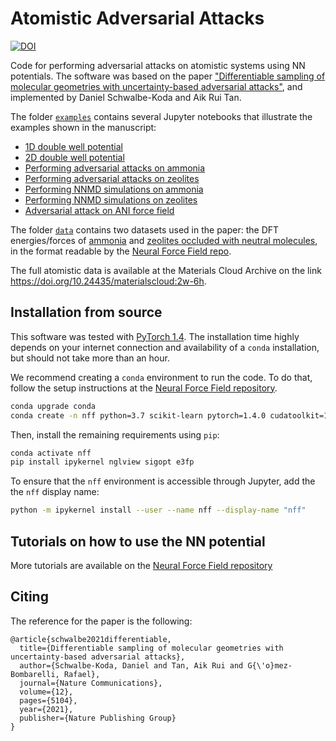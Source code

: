 # Atomistic Adversarial Attacks

[![DOI](https://zenodo.org/badge/DOI/10.5281/zenodo.5114385.svg)](https://doi.org/10.5281/zenodo.5114385)

Code for performing adversarial attacks on atomistic systems using NN potentials. The software was based on the paper ["Differentiable sampling of molecular geometries with uncertainty-based adversarial attacks"](https://arxiv.org/abs/2101.11588), and implemented by Daniel Schwalbe-Koda and Aik Rui Tan.

The folder [`examples`](examples/) contains several Jupyter notebooks that illustrate the examples shown in the manuscript:

 - [1D double well potential](examples/1D_DoubleWell.ipynb)
 - [2D double well potential](examples/2D_DoubleWell.ipynb)
 - [Performing adversarial attacks on ammonia](examples/Ammonia_attack.ipynb)
 - [Performing adversarial attacks on zeolites](examples/Zeolite_attack.ipynb)
 - [Performing NNMD simulations on ammonia](examples/Ammonia_MD.ipynb)
 - [Performing NNMD simulations on zeolites](examples/Zeolite_MD.ipynb)
 - [Adversarial attack on ANI force field](examples/TorchANI.ipynb)

The folder [`data`](data/) contains two datasets used in the paper: the DFT energies/forces of [ammonia](data/ammonia.pth.tar) and [zeolites occluded with neutral molecules](data/zeolite.pth.tar), in the format readable by the [Neural Force Field repo](https://github.com/learningmatter-mit/NeuralForceField).

The full atomistic data is available at the Materials Cloud Archive on the link <https://doi.org/10.24435/materialscloud:2w-6h>.

## Installation from source

This software was tested with [PyTorch 1.4](http://pytorch.org). The installation time highly depends on your internet connection and availability of a `conda` installation, but should not take more than an hour.

We recommend creating a `conda` environment to run the code. To do that, follow the setup instructions at the [Neural Force Field repository](https://github.com/learningmatter-mit/NeuralForceField).

```bash
conda upgrade conda
conda create -n nff python=3.7 scikit-learn pytorch=1.4.0 cudatoolkit=10.0 ase pandas pymatgen sympy rdkit hyperopt jq openbabel -c pytorch -c conda-forge -c rdkit -c openbabel
```

Then, install the remaining requirements using `pip`:

```bash
conda activate nff
pip install ipykernel nglview sigopt e3fp
```

To ensure that the `nff` environment is accessible through Jupyter, add the the `nff` display name:

```bash
python -m ipykernel install --user --name nff --display-name "nff"
```

## Tutorials on how to use the NN potential

More tutorials are available on the [Neural Force Field repository](https://github.com/learningmatter-mit/NeuralForceField)

## Citing

The reference for the paper is the following:

```
@article{schwalbe2021differentiable,
  title={Differentiable sampling of molecular geometries with uncertainty-based adversarial attacks},
  author={Schwalbe-Koda, Daniel and Tan, Aik Rui and G{\'o}mez-Bombarelli, Rafael},
  journal={Nature Communications},
  volume={12},
  pages={5104},
  year={2021},
  publisher={Nature Publishing Group}
}
```

